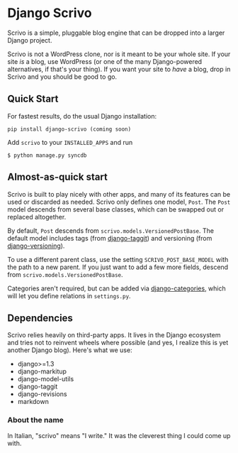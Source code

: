 Django Scrivo
=============

Scrivo is a simple, pluggable blog engine that can be dropped into a larger Django project.

Scrivo is not a WordPress clone, nor is it meant to be your whole site. If your site *is* a blog, use WordPress (or one of the many Django-powered alternatives, if that's your thing). If you want your site to *have* a blog, drop in Scrivo and you should be good to go.

Quick Start
------------

For fastest results, do the usual Django installation:

    pip install django-scrivo (coming soon)

Add `scrivo` to your `INSTALLED_APPS` and run

    $ python manage.py syncdb


Almost-as-quick start
---------------------

Scrivo is built to play nicely with other apps, and many of its features can be used or discarded as needed. Scrivo only defines one model, `Post`. The `Post` model descends from several base classes, which can be swapped out or replaced altogether.

By default, `Post` descends from `scrivo.models.VersionedPostBase`. The default model includes tags (from [django-taggit][taggit]) and versioning (from [django-versioning][versioning]).

 [taggit]: http://django-taggit.readthedocs.org/en/latest/
 [versioning]: http://stdbrouw.github.com/django-revisions/

To use a different parent class, use the setting `SCRIVO_POST_BASE_MODEL` with the path to a new parent. If you just want to add a few more fields, descend from `scrivo.models.VersionedPostBase`.

Categories aren't required, but can be added via [django-categories][categories], which will let you define relations in `settings.py`.

 [categories]: http://pypi.python.org/pypi/django-categories/0.6

Dependencies
------------

Scrivo relies heavily on third-party apps. It lives in the Django ecosystem and tries not to reinvent wheels where possible (and yes, I realize this is yet another Django blog). Here's what we use:

- django>=1.3
- django-markitup
- django-model-utils
- django-taggit
- django-revisions
- markdown

### About the name ###
In Italian, "scrivo" means "I write." It was the cleverest thing I could come up with.